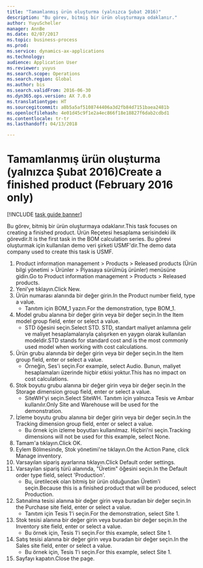 ```yaml
--- 
title: "Tamamlanmış ürün oluşturma (yalnızca Şubat 2016)"
description: "Bu görev, bitmiş bir ürün oluşturmaya odaklanır."
author: YuyuScheller
manager: AnnBe
ms.date: 02/07/2017
ms.topic: business-process
ms.prod: 
ms.service: dynamics-ax-applications
ms.technology: 
audience: Application User
ms.reviewer: yuyus
ms.search.scope: Operations
ms.search.region: Global
ms.author: bis
ms.search.validFrom: 2016-06-30
ms.dyn365.ops.version: AX 7.0.0
ms.translationtype: HT
ms.sourcegitcommit: a8b5a5af5108744406a3d2fb84d7151baea2481b
ms.openlocfilehash: 4e01d45c9f1e2a4ec866f18e18827f6dab2cdbd1
ms.contentlocale: tr-tr
ms.lasthandoff: 04/13/2018

---
```

# <a name="create-a-finished-product-february-2016-only"></a><span data-ttu-id="1713e-103">Tamamlanmış ürün oluşturma (yalnızca Şubat 2016)</span><span class="sxs-lookup"><span data-stu-id="1713e-103">Create a finished product (February 2016 only)</span></span>

[!INCLUDE [task guide banner](../../includes/task-guide-banner.md)]

<span data-ttu-id="1713e-104">Bu görev, bitmiş bir ürün oluşturmaya odaklanır.</span><span class="sxs-lookup"><span data-stu-id="1713e-104">This task focuses on creating a finished product.</span></span> <span data-ttu-id="1713e-105">Ürün Reçetesi hesaplama serisindeki ilk görevdir.</span><span class="sxs-lookup"><span data-stu-id="1713e-105">It is the first task in the BOM calculation series.</span></span> <span data-ttu-id="1713e-106">Bu görevi oluşturmak için kullanılan demo veri şirketi USMF'dir.</span><span class="sxs-lookup"><span data-stu-id="1713e-106">The demo data company used to create this task is USMF.</span></span>

1. <span data-ttu-id="1713e-107">Product information management > Products > Released products (Ürün bilgi yönetimi > Ürünler > Piyasaya sürülmüş ürünler) menüsüne gidin.</span><span class="sxs-lookup"><span data-stu-id="1713e-107">Go to Product information management > Products > Released products.</span></span>
2. <span data-ttu-id="1713e-108">Yeni'ye tıklayın.</span><span class="sxs-lookup"><span data-stu-id="1713e-108">Click New.</span></span>
3. <span data-ttu-id="1713e-109">Ürün numarası alanında bir değer girin.</span><span class="sxs-lookup"><span data-stu-id="1713e-109">In the Product number field, type a value.</span></span>
    * <span data-ttu-id="1713e-110">Tanıtım için BOM_1 yazın.</span><span class="sxs-lookup"><span data-stu-id="1713e-110">For the demonstration, type BOM_1.</span></span>  
4. <span data-ttu-id="1713e-111">Model grubu alanına bir değer girin veya bir değer seçin.</span><span class="sxs-lookup"><span data-stu-id="1713e-111">In the Item model group field, enter or select a value.</span></span>
    * <span data-ttu-id="1713e-112">STD öğesini seçin.</span><span class="sxs-lookup"><span data-stu-id="1713e-112">Select STD.</span></span> <span data-ttu-id="1713e-113">STD, standart maliyet anlamına gelir ve maliyet hesaplamalarıyla çalışırken en yaygın olarak kullanılan modeldir.</span><span class="sxs-lookup"><span data-stu-id="1713e-113">STD stands for standard cost and is the most commonly used model when working with cost calculations.</span></span>  
5. <span data-ttu-id="1713e-114">Ürün grubu alanında bir değer girin veya bir değer seçin.</span><span class="sxs-lookup"><span data-stu-id="1713e-114">In the Item group field, enter or select a value.</span></span>
    * <span data-ttu-id="1713e-115">Örneğin, Ses'i seçin.</span><span class="sxs-lookup"><span data-stu-id="1713e-115">For example, select Audio.</span></span> <span data-ttu-id="1713e-116">Bunun, maliyet hesaplamaları üzerinde hiçbir etkisi yoktur.</span><span class="sxs-lookup"><span data-stu-id="1713e-116">This has no impact on cost calculations.</span></span>  
6. <span data-ttu-id="1713e-117">Stok boyutu grubu alanına bir değer girin veya bir değer seçin.</span><span class="sxs-lookup"><span data-stu-id="1713e-117">In the Storage dimension group field, enter or select a value.</span></span>
    * <span data-ttu-id="1713e-118">SiteWH'yi seçin.</span><span class="sxs-lookup"><span data-stu-id="1713e-118">Select SiteWH.</span></span> <span data-ttu-id="1713e-119">Tanıtım için yalnızca Tesis ve Ambar kullanılır.</span><span class="sxs-lookup"><span data-stu-id="1713e-119">Only Site and Warehouse will be used for the demonstration.</span></span>  
7. <span data-ttu-id="1713e-120">İzleme boyutu grubu alanına bir değer girin veya bir değer seçin.</span><span class="sxs-lookup"><span data-stu-id="1713e-120">In the Tracking dimension group field, enter or select a value.</span></span>
    * <span data-ttu-id="1713e-121">Bu örnek için izleme boyutları kullanılmaz. Hiçbiri'ni seçin.</span><span class="sxs-lookup"><span data-stu-id="1713e-121">Tracking dimensions will not be used for this example, select None.</span></span>  
8. <span data-ttu-id="1713e-122">Tamam'a tıklayın.</span><span class="sxs-lookup"><span data-stu-id="1713e-122">Click OK.</span></span>
9. <span data-ttu-id="1713e-123">Eylem Bölmesinde, Stok yönetimi'ne tıklayın.</span><span class="sxs-lookup"><span data-stu-id="1713e-123">On the Action Pane, click Manage inventory.</span></span>
10. <span data-ttu-id="1713e-124">Varsayılan sipariş ayarlarına tıklayın.</span><span class="sxs-lookup"><span data-stu-id="1713e-124">Click Default order settings.</span></span>
11. <span data-ttu-id="1713e-125">Varsayılan sipariş türü alanında, "Üretim" öğesini seçin.</span><span class="sxs-lookup"><span data-stu-id="1713e-125">In the Default order type field, select 'Production'.</span></span>
    * <span data-ttu-id="1713e-126">Bu, üretilecek olan bitmiş bir ürün olduğundan Üretim'i seçin.</span><span class="sxs-lookup"><span data-stu-id="1713e-126">Because this is a finished product that will be produced, select Production.</span></span>  
12. <span data-ttu-id="1713e-127">Satınalma tesisi alanına bir değer girin veya buradan bir değer seçin.</span><span class="sxs-lookup"><span data-stu-id="1713e-127">In the Purchase site field, enter or select a value.</span></span>
    * <span data-ttu-id="1713e-128">Tanıtım için Tesis 1'i seçin.</span><span class="sxs-lookup"><span data-stu-id="1713e-128">For the demonstration, select Site 1.</span></span>  
13. <span data-ttu-id="1713e-129">Stok tesisi alanına bir değer girin veya buradan bir değer seçin.</span><span class="sxs-lookup"><span data-stu-id="1713e-129">In the Inventory site field, enter or select a value.</span></span>
    * <span data-ttu-id="1713e-130">Bu örnek için, Tesis 1'i seçin.</span><span class="sxs-lookup"><span data-stu-id="1713e-130">For this example, select Site 1.</span></span>  
14. <span data-ttu-id="1713e-131">Satış tesisi alanına bir değer girin veya buradan bir değer seçin.</span><span class="sxs-lookup"><span data-stu-id="1713e-131">In the Sales site field, enter or select a value.</span></span>
    * <span data-ttu-id="1713e-132">Bu örnek için, Tesis 1'i seçin.</span><span class="sxs-lookup"><span data-stu-id="1713e-132">For this example, select Site 1.</span></span>  
15. <span data-ttu-id="1713e-133">Sayfayı kapatın.</span><span class="sxs-lookup"><span data-stu-id="1713e-133">Close the page.</span></span>


